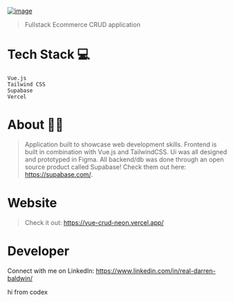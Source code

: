 [![image](https://www.linkpicture.com/q/gitLogo_1.jpg)](https://www.linkpicture.com/view.php?img=LPic61bcad4b201d11656019486)
> Fullstack Ecommerce CRUD application
# Tech Stack 💻
    Vue.js
    Tailwind CSS
    Supabase
    Vercel
    
# About 🙎‍♂️
>Application built to showcase web development skills. Frontend is built in combination with Vue.js and TailwindCSS. Ui was all designed and prototyped in         Figma. All backend/db was done through an open source product called Supabase! Check them out here: https://supabase.com/.

# Website
> Check it out: https://vue-crud-neon.vercel.app/

# Developer
Connect with me on LinkedIn: https://www.linkedin.com/in/real-darren-baldwin/

hi from codex
